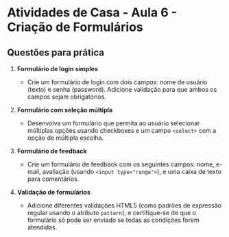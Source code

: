 # Atividades de Casa - Aula 6 - Criação de Formulários

## Questões para prática

1. **Formulário de login simples**  
   - Crie um formulário de login com dois campos: nome de usuário (texto) e senha (password). Adicione validação para que ambos os campos sejam obrigatórios.

2. **Formulário com seleção múltipla**  
   - Desenvolva um formulário que permita ao usuário selecionar múltiplas opções usando checkboxes e um campo `<select>` com a opção de múltipla escolha.

3. **Formulário de feedback**  
   - Crie um formulário de feedback com os seguintes campos: nome, e-mail, avaliação (usando `<input type="range">`), e uma caixa de texto para comentários.

4. **Validação de formulários**  
   - Adicione diferentes validações HTML5 (como padrões de expressão regular usando o atributo `pattern`), e certifique-se de que o formulário só pode ser enviado se todas as condições forem atendidas.
